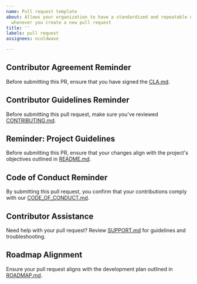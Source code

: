 ```yaml
---
name: Pull request template
about: Allows your organization to have a standardized and repeatable default text
  whenever you create a new pull request
title: ''
labels: pull request
assignees: ncoldwave

---
```


## Contributor Agreement Reminder  
Before submitting this PR, ensure that you have signed the [CLA.md](CLA.md).

## Contributor Guidelines Reminder  
Before submitting this pull request, make sure you’ve reviewed [CONTRIBUTING.md](CONTRIBUTING.md).

## Reminder: Project Guidelines  
Before submitting this PR, ensure that your changes align with the project's objectives outlined in [README.md](README.md).  

## Code of Conduct Reminder  
By submitting this pull request, you confirm that your contributions comply with our [CODE_OF_CONDUCT.md](CODE_OF_CONDUCT.md).  

## Contributor Assistance  
Need help with your pull request? Review [SUPPORT.md](SUPPORT.md) for guidelines and troubleshooting.  

## Roadmap Alignment  
Ensure your pull request aligns with the development plan outlined in [ROADMAP.md](ROADMAP.md).
